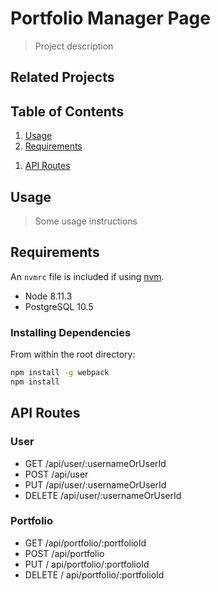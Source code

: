 # Portfolio Manager Page

> Project description

## Related Projects

## Table of Contents

1. [Usage](#Usage)
1. [Requirements](#requirements)
<!-- 1. [Development](#development) -->
1. [API Routes](#API)

## Usage

> Some usage instructions

## Requirements

An `nvmrc` file is included if using [nvm](https://github.com/creationix/nvm).

- Node 8.11.3
- PostgreSQL 10.5

<!-- ## Development -->

### Installing Dependencies

From within the root directory:

```sh
npm install -g webpack
npm install
```

## API Routes

### User

- GET /api/user/:usernameOrUserId
- POST /api/user
- PUT /api/user/:usernameOrUserId
- DELETE /api/user/:usernameOrUserId

### Portfolio

- GET /api/portfolio/:portfolioId
- POST /api/portfolio
- PUT / api/portfolio/:portfolioId
- DELETE / api/portfolio/:portfolioId
